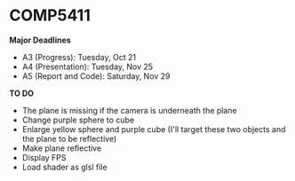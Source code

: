 # COMP5411
**Major Deadlines**
* A3 (Progress): Tuesday, Oct 21
* A4 (Presentation): Tuesday, Nov 25
* A5 (Report and Code): Saturday, Nov 29


**TO DO**
* The plane is missing if the camera is underneath the plane
* Change purple sphere to cube
* Enlarge yellow sphere and purple cube (I'll target these two objects and the plane to be reflective)
* Make plane reflective
* Display FPS
* Load shader as glsl file

  
